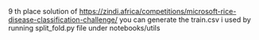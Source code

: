 9 th place solution of https://zindi.africa/competitions/microsoft-rice-disease-classification-challenge/
you can generate the train.csv i used by running split_fold.py file under notebooks/utils
